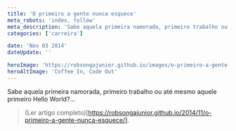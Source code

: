 ```yaml
---
title: 'O primeiro a gente nunca esquece'
meta_robots: 'index, follow'
meta_description: 'Sabe aquela primeira namorada, primeiro trabalho ou até mesmo aquele primeiro Hello World?'
categories: ['carreira']

date: 'Nov 03 2014'
dateUpdate: ''

heroImage: 'https://robsongajunior.github.io/images/o-primeiro-a-gente-nunca-esquece/main-banner.jpg'
heroAltImage: 'Coffee In, Code Out'
---
```


Sabe aquela primeira namorada, primeiro trabalho ou até mesmo aquele primeiro Hello World?...

> (Ler artigo completo)[https://robsongajunior.github.io/2014/11/o-primeiro-a-gente-nunca-esquece/].
